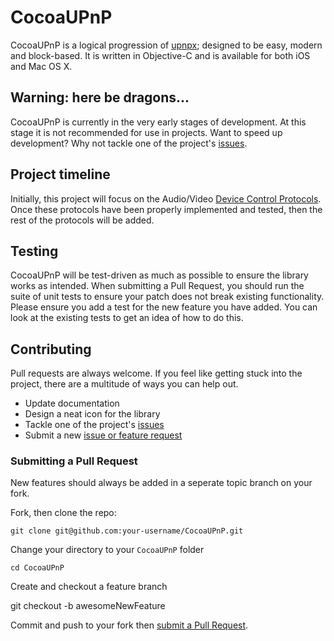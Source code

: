 # CocoaUPnP

CocoaUPnP is a logical progression of [upnpx](https://github.com/fkuehne/upnpx); designed to be easy, modern and block-based. It is written in Objective-C and is available for both iOS and Mac OS X.

## Warning: here be dragons...

CocoaUPnP is currently in the very early stages of development. At this stage it is not recommended for use in projects. Want to speed up development? Why not tackle one of the project's [issues](https://github.com/arcam/CocoaUPnP/issues).

## Project timeline

Initially, this project will focus on the Audio/Video [Device Control Protocols](http://upnp.org/sdcps-and-certification/standards/sdcps/). Once these protocols have been properly implemented and tested, then the rest of the protocols will be added.

## Testing

CocoaUPnP will be test-driven as much as possible to ensure the library works as intended. When submitting a Pull Request, you should run the suite of unit tests to ensure your patch does not break existing functionality. Please ensure you add a test for the new feature you have added. You can look at the existing tests to get an idea of how to do this.

## Contributing

Pull requests are always welcome. If you feel like getting stuck into the project, there are a multitude of ways you can help out.

- Update documentation
- Design a neat icon for the library
- Tackle one of the project's [issues](https://github.com/arcam/CocoaUPnP/issues)
- Submit a new [issue or feature request](https://github.com/arcam/CocoaUPnP/issues/new)

### Submitting a Pull Request

New features should always be added in a seperate topic branch on your fork.

Fork, then clone the repo:

    git clone git@github.com:your-username/CocoaUPnP.git

Change your directory to your `CocoaUPnP` folder

    cd CocoaUPnP

Create and checkout a feature branch

  git checkout -b awesomeNewFeature

Commit and push to your fork then [submit a Pull Request](https://github.com/arcam/CocoaUPnP/compare/).

